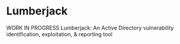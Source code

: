 # Lumberjack
WORK IN PROGRESS
Lumberjack: An Active Directory vulnerability identification, exploitation, &amp; reporting tool 
